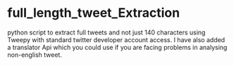 # full_length_tweet_Extraction
python script to extract full tweets and not just 140 characters using Tweepy with standard twitter developer account access.
I have also added a translator Api which you could use if you are facing problems in analysing non-english tweet.

